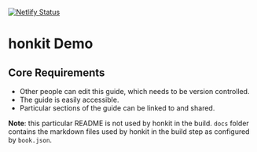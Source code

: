 [![Netlify Status](https://api.netlify.com/api/v1/badges/9f311d86-2f04-43ad-8e89-2cff682324cb/deploy-status)](https://honkit-demo.netlify.app/)

# honkit Demo

## Core Requirements
* Other people can edit this guide, which needs to be version controlled.
* The guide is easily accessible.
* Particular sections of the guide can be linked to and shared.

**Note**: this particular README is not used by honkit in the build. `docs` folder contains the markdown files used by honkit in the build step as configured by `book.json`.